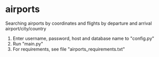 # airports
Searching airports by coordinates and flights by departure and arrival airport/city/country

1. Enter username, password, host and database name to "config.py"
2. Run "main.py"
3. For requirements, see file "airports_requirements.txt" 
